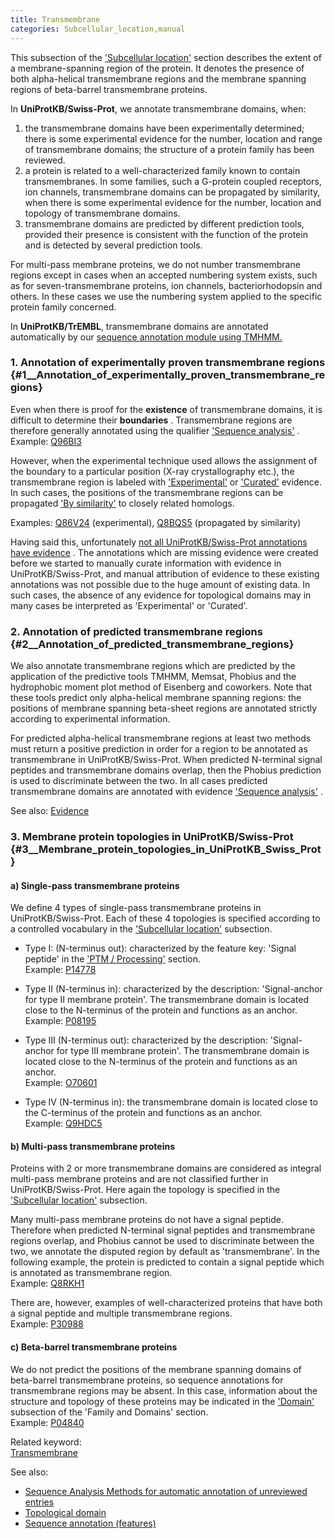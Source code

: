```yaml
---
title: Transmembrane
categories: Subcellular_location,manual
---
```


This subsection of the ['Subcellular location'](http://www.uniprot.org/help/subcellular%5Flocation%5Fsection) section describes the extent of a membrane-spanning region of the protein. It denotes the presence of both alpha-helical transmembrane regions and the membrane spanning regions of beta-barrel transmembrane proteins.

In **UniProtKB/Swiss-Prot**, we annotate transmembrane domains, when:  
1. the transmembrane domains have been experimentally determined; there is some experimental evidence for the number, location and range of transmembrane domains; the structure of a protein family has been reviewed.  
2. a protein is related to a well-characterized family known to contain transmembranes. In some families, such a G-protein coupled receptors, ion channels, transmembrane domains can be propagated by similarity, when there is some experimental evidence for the number, location and topology of transmembrane domains.  
3. transmembrane domains are predicted by different prediction tools, provided their presence is consistent with the function of the protein and is detected by several prediction tools.

For multi-pass membrane proteins, we do not number transmembrane regions except in cases when an accepted numbering system exists, such as for seven-transmembrane proteins, ion channels, bacteriorhodopsin and others. In these cases we use the numbering system applied to the specific protein family concerned.

In **UniProtKB/TrEMBL**, transmembrane domains are annotated automatically by our [sequence annotation module using TMHMM.](http://www.uniprot.org/help/sam)

### 1. Annotation of experimentally proven transmembrane regions {\#1\_\_Annotation\_of\_experimentally\_proven\_transmembrane\_regions}

Even when there is proof for the **existence** of transmembrane domains, it is difficult to determine their **boundaries** . Transmembrane regions are therefore generally annotated using the qualifier ['Sequence analysis'](http://www.uniprot.org/help/evidences#ECO:0000255) .  
Example: [Q96BI3](https://www.uniprot.org/uniprotkb/Q96BI3#subcellular_location)

However, when the experimental technique used allows the assignment of the boundary to a particular position (X-ray crystallography etc.), the transmembrane region is labeled with ['Experimental'](http://www.uniprot.org/help/evidences#ECO:0000269) or ['Curated'](http://www.uniprot.org/help/evidences#ECO:0000305) evidence. In such cases, the positions of the transmembrane regions can be propagated ['By similarity'](http://www.uniprot.org/help/evidences#ECO:0000250) to closely related homologs.

Examples: [Q86V24](https://www.uniprot.org/uniprotkb/Q86V24#subcellular_location) (experimental), [Q8BQS5](https://www.uniprot.org/uniprotkb/Q8BQS5#subcellular_location) (propagated by similarity)

Having said this, unfortunately [not all UniProtKB/Swiss-Prot annotations have evidence](http://www.uniprot.org/help/evidence%5Fin%5Fswissprot) . The annotations which are missing evidence were created before we started to manually curate information with evidence in UniProtKB/Swiss-Prot, and manual attribution of evidence to these existing annotations was not possible due to the huge amount of existing data. In such cases, the absence of any evidence for topological domains may in many cases be interpreted as 'Experimental' or 'Curated'.

### 2. Annotation of predicted transmembrane regions {\#2\_\_Annotation\_of\_predicted\_transmembrane\_regions}

We also annotate transmembrane regions which are predicted by the application of the predictive tools TMHMM, Memsat, Phobius and the hydrophobic moment plot method of Eisenberg and coworkers. Note that these tools predict only alpha-helical membrane spanning regions: the positions of membrane spanning beta-sheet regions are annotated strictly according to experimental information.

For predicted alpha-helical transmembrane regions at least two methods must return a positive prediction in order for a region to be annotated as transmembrane in UniProtKB/Swiss-Prot. When predicted N-terminal signal peptides and transmembrane domains overlap, then the Phobius prediction is used to discriminate between the two. In all cases predicted transmembrane domains are annotated with evidence ['Sequence analysis'](http://www.uniprot.org/help/evidences#ECO:0000255) .

See also: [Evidence](https://www.uniprot.org/help/evidences)

### 3. Membrane protein topologies in UniProtKB/Swiss-Prot {\#3\_\_Membrane\_protein\_topologies\_in\_UniProtKB\_Swiss\_Prot}

#### a) Single-pass transmembrane proteins

We define 4 types of single-pass transmembrane proteins in UniProtKB/Swiss-Prot. Each of these 4 topologies is specified according to a controlled vocabulary in the ['Subcellular location'](https://www.uniprot.org/help/subcellular_location_section) subsection.

-   Type I: (N-terminus out): characterized by the feature key: 'Signal peptide' in the ['PTM / Processing'](http://www.uniprot.org/help/ptm%5Fprocessing%5Fsection) section.  
    Example: [P14778](https://www.uniprot.org/uniprotkb/P14778#subcellular_location)

<!-- -->

-   Type II (N-terminus in): characterized by the description: 'Signal-anchor for type II membrane protein'. The transmembrane domain is located close to the N-terminus of the protein and functions as an anchor.  
    Example: [P08195](https://www.uniprot.org/uniprotkb/P08195#subcellular_location)

<!-- -->

-   Type III (N-terminus out): characterized by the description: 'Signal-anchor for type III membrane protein'. The transmembrane domain is located close to the N-terminus of the protein and functions as an anchor.  
    Example: [O70601](https://www.uniprot.org/uniprotkb/O70601#subcellular_location)

<!-- -->

-   Type IV (N-terminus in): the transmembrane domain is located close to the C-terminus of the protein and functions as an anchor.  
    Example: [Q9HDC5](https://www.uniprot.org/uniprotkb/Q9HDC5#subcellular_location)

#### b) Multi-pass transmembrane proteins

Proteins with 2 or more transmembrane domains are considered as integral multi-pass membrane proteins and are not classified further in UniProtKB/Swiss-Prot. Here again the topology is specified in the ['Subcellular location'](https://www.uniprot.org/help/subcellular_location_section) subsection.

Many multi-pass membrane proteins do not have a signal peptide. Therefore when predicted N-terminal signal peptides and transmembrane regions overlap, and Phobius cannot be used to discriminate between the two, we annotate the disputed region by default as 'transmembrane'. In the following example, the protein is predicted to contain a signal peptide which is annotated as transmembrane region.  
Example: [Q8RKH1](https://www.uniprot.org/uniprotkb/Q8RKH1#subcellular%5Flocation)

There are, however, examples of well-characterized proteins that have both a signal peptide and multiple transmembrane regions.  
Example: [P30988](https://www.uniprot.org/uniprotkb/P30988#subcellular%5Flocation)

#### c) Beta-barrel transmembrane proteins

We do not predict the positions of the membrane spanning domains of beta-barrel transmembrane proteins, so sequence annotations for transmembrane regions may be absent. In this case, information about the structure and topology of these proteins may be indicated in the ['Domain'](https://www.uniprot.org/help/domain_cc) subsection of the 'Family and Domains' section.  
Example: [P04840](https://www.uniprot.org/uniprotkb/P04840#family_and_domains)

Related keyword:  
[Transmembrane](http://www.uniprot.org/keywords/812)

See also:

-   [Sequence Analysis Methods for automatic annotation of unreviewed entries](http://www.uniprot.org/help/sam)
-   [Topological domain](https://www.uniprot.org/help/topo%5Fdom)
-   [Sequence annotation (features)](http://www.uniprot.org/help/sequence%5Fannotation)
